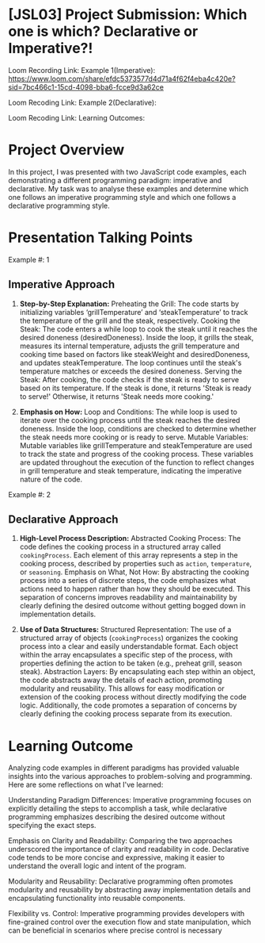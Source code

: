 # [JSL03] Project Submission: Which one is which? Declarative or Imperative?!

Loom Recording Link: Example 1(Imperative):
https://www.loom.com/share/efdc5373577d4d71a4f62f4eba4c420e?sid=7bc466c1-15cd-4098-bba6-fcce9d3a62ce

Loom Recoding Link: Example 2(Declarative):


Loom Recoding Link: Learning Outcomes:


# Project Overview

In this project, I was presented with two JavaScript code examples, each demonstrating a different programming paradigm: imperative and declarative. My task was to analyse these examples and determine which one follows an imperative programming style and which one follows a declarative programming style. 


# Presentation Talking Points

Example #: 1

## Imperative Approach 
1. **Step-by-Step Explanation:** 
   Preheating the Grill: The code starts by initializing variables ‘grillTemperature’ and ‘steakTemperature’ to track the temperature of the 
                          grill and the steak, respectively.
   Cooking the Steak: The code enters a while loop to cook the steak until it reaches the desired doneness (desiredDoneness). Inside the 
                      loop, it grills the steak, measures its internal temperature, adjusts the grill temperature and cooking time based on 
                      factors like steakWeight and desiredDoneness, and updates steakTemperature. The loop continues until the steak's 
                      temperature matches or exceeds the desired doneness.
   Serving the Steak: After cooking, the code checks if the steak is ready to serve based on its temperature. If the steak is done, it 
                      returns 'Steak is ready to serve!' Otherwise, it returns 'Steak needs more cooking.'


2. **Emphasis on How:** 
   Loop and Conditions: The while loop is used to iterate over the cooking process until the steak reaches the desired doneness. Inside the 
                        loop, conditions are checked to determine whether the steak needs more cooking or is ready to serve.
   Mutable Variables: Mutable variables like grillTemperature and steakTemperature are used to track the state and progress of the cooking 
                      process. These variables are updated throughout the execution of the function to reflect changes in grill temperature 
                      and steak temperature, indicating the imperative nature of the code.



Example #: 2

## Declarative Approach 
1. **High-Level Process Description:**
   Abstracted Cooking Process: The code defines the cooking process in a structured array called `cookingProcess`. Each element of this 
                               array represents a step in the cooking process, described by properties such as `action`, `temperature`, or 
                               `seasoning`. 
   Emphasis on What, Not How: By abstracting the cooking process into a series of discrete steps, the code emphasizes what actions need to 
                              happen rather than how they should be executed. This separation of concerns improves readability and 
                              maintainability by clearly defining the desired outcome without getting bogged down in implementation details.


2. **Use of Data Structures:** 
   Structured Representation: The use of a structured array of objects (`cookingProcess`) organizes the cooking process into a clear and 
                              easily understandable format. Each object within the array encapsulates a specific step of the process, with 
                              properties defining the action to be taken (e.g., preheat grill, season steak).
   Abstraction Layers: By encapsulating each step within an object, the code abstracts away the details of each action, promoting modularity 
                       and reusability. This allows for easy modification or extension of the cooking process without directly modifying the 
                       code logic. Additionally, the code promotes a separation of concerns by clearly defining the cooking process separate 
                       from its execution.


# Learning Outcome 
Analyzing code examples in different paradigms has provided valuable insights into the various approaches to problem-solving and programming. Here are some reflections on what I've learned:


Understanding Paradigm Differences: Imperative programming focuses on explicitly detailing the steps to accomplish a task, while declarative programming emphasizes describing the desired outcome without specifying the exact steps.

Emphasis on Clarity and Readability: Comparing the two approaches underscored the importance of clarity and readability in code. Declarative code tends to be more concise and expressive, making it easier to understand the overall logic and intent of the program. 

Modularity and Reusability: Declarative programming often promotes modularity and reusability by abstracting away implementation details and encapsulating functionality into reusable components.

Flexibility vs. Control: Imperative programming provides developers with fine-grained control over the execution flow and state manipulation, which can be beneficial in scenarios where precise control is necessary


